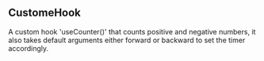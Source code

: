 ## CustomeHook
A custom hook 'useCounter()' that counts positive and negative numbers, it also takes default arguments either forward or backward to set the timer accordingly. 
